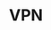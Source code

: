 ---
lang: es
layout: doc
redirect_from:
- /es/doc/VPN/
- /es/doc/privacy/vpn/
- /es/doc/vpn/
- /es/wiki/VPN/
redirect_to: https://github.com/Qubes-Community/Contents/blob/master/docs/configuration/vpn.md
ref: 102
title: VPN
---